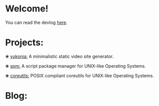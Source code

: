 # Welcome!

You can read the devlog [here](/tags/dev/).

# Projects:

❀ [yukonia:](https://github.com/xcomfy/yukonia) A minimalistic static video site generator.

❀ [spm:](https://github.com/xcomfy/spm) A script package manager for UNIX-like Operating Systems. 

❀ [coreutils:](https://github.com/xcomfy/coreutils) POSIX compliant coreutils for UNIX-like Operating Systems. 

# Blog: